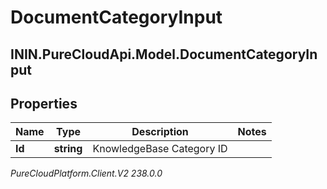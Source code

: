 # DocumentCategoryInput

## ININ.PureCloudApi.Model.DocumentCategoryInput

## Properties

|Name | Type | Description | Notes|
|------------ | ------------- | ------------- | -------------|
| **Id** | **string** | KnowledgeBase Category ID | |



_PureCloudPlatform.Client.V2 238.0.0_
